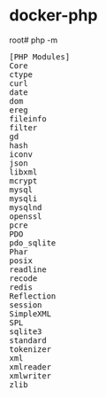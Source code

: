 # docker-php

root# php -m

<pre>
[PHP Modules]
Core
ctype
curl
date
dom
ereg
fileinfo
filter
gd
hash
iconv
json
libxml
mcrypt
mysql
mysqli
mysqlnd
openssl
pcre
PDO
pdo_sqlite
Phar
posix
readline
recode
redis
Reflection
session
SimpleXML
SPL
sqlite3
standard
tokenizer
xml
xmlreader
xmlwriter
zlib
</pre>
